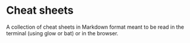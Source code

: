 # Cheat sheets

A collection of cheat sheets in Markdown format meant to be read in the terminal (using glow or bat) or in the browser.
